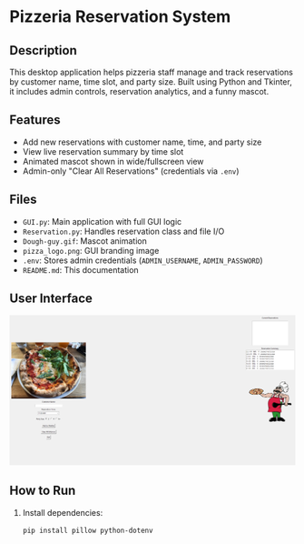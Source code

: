 # Pizzeria Reservation System

## Description
This desktop application helps pizzeria staff manage and track reservations by customer name, time slot, and party size. Built using Python and Tkinter, it includes admin controls, reservation analytics, and a funny mascot.

## Features
- Add new reservations with customer name, time, and party size
- View live reservation summary by time slot
- Animated mascot shown in wide/fullscreen view
- Admin-only "Clear All Reservations" (credentials via `.env`)

## Files
- `GUI.py`: Main application with full GUI logic
- `Reservation.py`: Handles reservation class and file I/O
- `Dough-guy.gif`: Mascot animation
- `pizza_logo.png`: GUI branding image
- `.env`: Stores admin credentials (`ADMIN_USERNAME`, `ADMIN_PASSWORD`)
- `README.md`: This documentation

## User Interface
![img.png](img.png)

## How to Run
1. Install dependencies:
   ```bash
   pip install pillow python-dotenv


